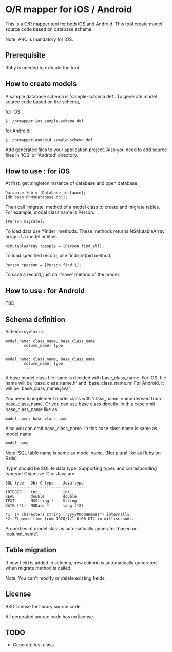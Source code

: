 O/R mapper for iOS / Android
============================

This is a O/R mapper tool for both iOS and Android.
This tool create model source code based on database schema.

Note: ARC is mandatory for iOS.

Prerequisite
------------

Ruby is needed to execute the tool.

How to create models
--------------------

A sample database schema is 'sample-schama.def'.
To generate model source code based on the schema,

for iOS:

    $ ./ormapper-ios sample-schema.def

for Android:

    $ ./ormapper-android sample-schema.def

Add generated files to your application project.
Also you need to add source files in 'iOS' or 'Android' directory.


How to use : for iOS
--------------------

At first, get singleton instance of database and open database.

    Database *db = [Database instance];
    [db open:@"MyDatabase.db"];

Then call 'migrate' method of a model class to create and
migrate tables. For example, model class name is Person:

    [Person migrate];

To load data use 'finder' methods. These methods returns
NSMutableArray array of a model entities.

    NSMutableArray *people = [Person find_all];

To load specified record, use find:(int)pid method.

    Person *person = [Person find:1];

To save a record, just call 'save' method of the model.


How to use : for Android
------------------------
TBD

Schema definition
-----------------

Schema syntax is:

    model_name: class_name, base_class_name
            column_name: type
            ...

    model_name: class_name, base_class_name
            column_name: type
            ...

A base model class file name is decided with base_class_name.
For iOS, file name will be 'base_class_name.h' and 'base_class_name.m'
For Android, it will be 'base_class_name.java'

You need to implement model class with 'class_name' name derived
from base_class_name.
Or you can use base class directly. In this case omit base_class_name
like as:

    model_name: base_class_name

Also you can omit base_class_name. In this case class name is 
same as model name

    model_name

Note: SQL table name is same as model name.
(Not plural like as Ruby on Rails)

'type' should be SQLite data type. Supporting types and
corresponding types of Objective-C or Java are:

    SQL type   Obj-C type    Java type
    -----------------------------------
    INTEGER    int           int
    REAL       double        double
    TEXT       NSString *    String
    DATE (*1)  NSDate *      long (*2)

    *1: 14 characters string ("yyyyMMddHHmmss") internally
    *2: Elapsed time from 1970/1/1 0:00 UTC in milliseconds.

Properties of model class is automatically generated based on
'column_name'.


Table migration
---------------

If new field is added in schema, new column is automatically
generated when migrate method is called.

Note: You can't modify or delete existing fields.


License
------------------

BSD license for library source code.

All generated source code has no license.

TODO
----

- Generate test class.

